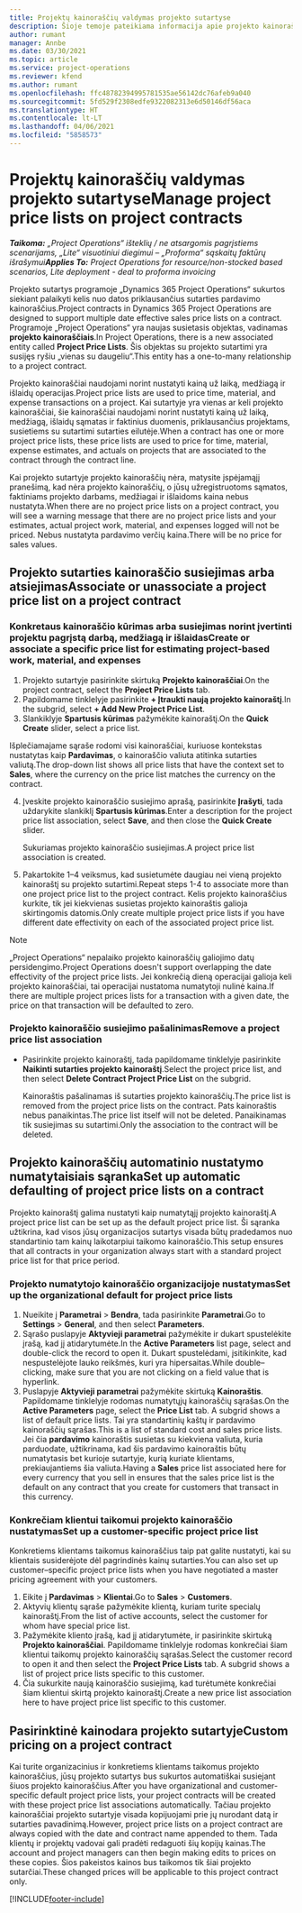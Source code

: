 ```yaml
---
title: Projektų kainoraščių valdymas projekto sutartyse
description: Šioje temoje pateikiama informacija apie projekto kainoraščius projekto sutartyse.
author: rumant
manager: Annbe
ms.date: 03/30/2021
ms.topic: article
ms.service: project-operations
ms.reviewer: kfend
ms.author: rumant
ms.openlocfilehash: ffc48782394995781535ae56142dc76afeb9a040
ms.sourcegitcommit: 5fd529f2308edfe9322082313e6d50146df56aca
ms.translationtype: HT
ms.contentlocale: lt-LT
ms.lasthandoff: 04/06/2021
ms.locfileid: "5858573"
---
```

# <a name="manage-project-price-lists-on-project-contracts"></a><span data-ttu-id="9b144-103">Projektų kainoraščių valdymas projekto sutartyse</span><span class="sxs-lookup"><span data-stu-id="9b144-103">Manage project price lists on project contracts</span></span>

<span data-ttu-id="9b144-104">_**Taikoma:** „Project Operations“ išteklių / ne atsargomis pagrįstiems scenarijams, „Lite“ visuotiniui diegimui – „Proforma“ sąskaitų faktūrų išrašymui_</span><span class="sxs-lookup"><span data-stu-id="9b144-104">_**Applies To:** Project Operations for resource/non-stocked based scenarios, Lite deployment - deal to proforma invoicing_</span></span>

<span data-ttu-id="9b144-105">Projekto sutartys programoje „Dynamics 365 Project Operations“ sukurtos siekiant palaikyti kelis nuo datos priklausančius sutarties pardavimo kainoraščius.</span><span class="sxs-lookup"><span data-stu-id="9b144-105">Project contracts in Dynamics 365 Project Operations are designed to support multiple date effective sales price lists on a contract.</span></span> <span data-ttu-id="9b144-106">Programoje „Project Operations“ yra naujas susietasis objektas, vadinamas **projekto kainoraščiais**.</span><span class="sxs-lookup"><span data-stu-id="9b144-106">In Project Operations, there is a new associated entity called **Project Price Lists**.</span></span> <span data-ttu-id="9b144-107">Šis objektas su projekto sutartimi yra susijęs ryšiu „vienas su daugeliu“.</span><span class="sxs-lookup"><span data-stu-id="9b144-107">This entity has a one-to-many relationship to a project contract.</span></span>

<span data-ttu-id="9b144-108">Projekto kainoraščiai naudojami norint nustatyti kainą už laiką, medžiagą ir išlaidų operacijas.</span><span class="sxs-lookup"><span data-stu-id="9b144-108">Project price lists are used to price time, material, and expense transactions on a project.</span></span> <span data-ttu-id="9b144-109">Kai sutartyje yra vienas ar keli projekto kainoraščiai, šie kainoraščiai naudojami norint nustatyti kainą už laiką, medžiagą, išlaidų sąmatas ir faktinius duomenis, priklausančius projektams, susietiems su sutartimi sutarties eilutėje.</span><span class="sxs-lookup"><span data-stu-id="9b144-109">When a contract has one or more project price lists, these price lists are used to price for time, material, expense estimates, and actuals on projects that are associated to the contract through the contract line.</span></span>

<span data-ttu-id="9b144-110">Kai projekto sutartyje projekto kainoraščių nėra, matysite įspėjamąjį pranešimą, kad nėra projekto kainoraščių, o jūsų užregistruotoms sąmatos, faktiniams projekto darbams, medžiagai ir išlaidoms kaina nebus nustatyta.</span><span class="sxs-lookup"><span data-stu-id="9b144-110">When there are no project price lists on a project contract, you will see a warning message that there are no project price lists and your estimates, actual project work, material, and expenses logged will not be priced.</span></span> <span data-ttu-id="9b144-111">Nebus nustatyta pardavimo verčių kaina.</span><span class="sxs-lookup"><span data-stu-id="9b144-111">There will be no price for sales values.</span></span>

## <a name="associate-or-unassociate-a-project-price-list-on-a-project-contract"></a><span data-ttu-id="9b144-112">Projekto sutarties kainoraščio susiejimas arba atsiejimas</span><span class="sxs-lookup"><span data-stu-id="9b144-112">Associate or unassociate a project price list on a project contract</span></span>

### <a name="create-or-associate-a-specific-price-list-for-estimating-project-based-work-material-and-expenses"></a><span data-ttu-id="9b144-113">Konkretaus kainoraščio kūrimas arba susiejimas norint įvertinti projektu pagrįstą darbą, medžiagą ir išlaidas</span><span class="sxs-lookup"><span data-stu-id="9b144-113">Create or associate a specific price list for estimating project-based work, material, and expenses</span></span>

1. <span data-ttu-id="9b144-114">Projekto sutartyje pasirinkite skirtuką **Projekto kainoraščiai**.</span><span class="sxs-lookup"><span data-stu-id="9b144-114">On the project contract, select the **Project Price Lists** tab.</span></span>
2. <span data-ttu-id="9b144-115">Papildomame tinklelyje pasirinkite **+ Įtraukti naują projekto kainoraštį**.</span><span class="sxs-lookup"><span data-stu-id="9b144-115">In the subgrid, select **+ Add New Project Price List**.</span></span>
3. <span data-ttu-id="9b144-116">Slankiklyje **Spartusis kūrimas** pažymėkite kainoraštį.</span><span class="sxs-lookup"><span data-stu-id="9b144-116">On the **Quick Create** slider, select a price list.</span></span> 

  <span data-ttu-id="9b144-117">Išplečiamajame sąraše rodomi visi kainoraščiai, kuriuose kontekstas nustatytas kaip **Pardavimas**, o kainoraščio valiuta atitinka sutarties valiutą.</span><span class="sxs-lookup"><span data-stu-id="9b144-117">The drop-down list shows all price lists that have the context set to **Sales**, where the currency on the price list matches the currency on the contract.</span></span>
  
4. <span data-ttu-id="9b144-118">Įveskite projekto kainoraščio susiejimo aprašą, pasirinkite **Įrašyti**, tada uždarykite slankiklį **Spartusis kūrimas**.</span><span class="sxs-lookup"><span data-stu-id="9b144-118">Enter a description for the project price list association, select **Save**, and then close the **Quick Create** slider.</span></span>

   <span data-ttu-id="9b144-119">Sukuriamas projekto kainoraščio susiejimas.</span><span class="sxs-lookup"><span data-stu-id="9b144-119">A project price list association is created.</span></span>
   
5. <span data-ttu-id="9b144-120">Pakartokite 1–4 veiksmus, kad susietumėte daugiau nei vieną projekto kainoraštį su projekto sutartimi.</span><span class="sxs-lookup"><span data-stu-id="9b144-120">Repeat steps 1-4 to associate more than one project price list to the project contract.</span></span> <span data-ttu-id="9b144-121">Kelis projekto kainoraščius kurkite, tik jei kiekvienas susietas projekto kainoraštis galioja skirtingomis datomis.</span><span class="sxs-lookup"><span data-stu-id="9b144-121">Only create multiple project price lists if you have different date effectivity on each of the associated project price list.</span></span>

> [!NOTE]
> <span data-ttu-id="9b144-122">„Project Operations“ nepalaiko projekto kainoraščių galiojimo datų persidengimo.</span><span class="sxs-lookup"><span data-stu-id="9b144-122">Project Operations doesn't support overlapping the date effectivity of the project price lists.</span></span> <span data-ttu-id="9b144-123">Jei konkrečią dieną operacijai galioja keli projekto kainoraščiai, tai operacijai nustatoma numatytoji nulinė kaina.</span><span class="sxs-lookup"><span data-stu-id="9b144-123">If there are multiple project prices lists for a transaction with a given date, the price on that transaction will be defaulted to zero.</span></span>

### <a name="remove-a-project-price-list-association"></a><span data-ttu-id="9b144-124">Projekto kainoraščio susiejimo pašalinimas</span><span class="sxs-lookup"><span data-stu-id="9b144-124">Remove a project price list association</span></span>

- <span data-ttu-id="9b144-125">Pasirinkite projekto kainoraštį, tada papildomame tinklelyje pasirinkite **Naikinti sutarties projekto kainoraštį**.</span><span class="sxs-lookup"><span data-stu-id="9b144-125">Select the project price list, and then select **Delete Contract Project Price List** on the subgrid.</span></span> 

  <span data-ttu-id="9b144-126">Kainoraštis pašalinamas iš sutarties projekto kainoraščių.</span><span class="sxs-lookup"><span data-stu-id="9b144-126">The price list is removed from the project price lists on the contract.</span></span> <span data-ttu-id="9b144-127">Pats kainoraštis nebus panaikintas.</span><span class="sxs-lookup"><span data-stu-id="9b144-127">The price list itself will not be deleted.</span></span> <span data-ttu-id="9b144-128">Panaikinamas tik susiejimas su sutartimi.</span><span class="sxs-lookup"><span data-stu-id="9b144-128">Only the association to the contract will be deleted.</span></span>

## <a name="set-up-automatic-defaulting-of-project-price-lists-on-a-contract"></a><span data-ttu-id="9b144-129">Projekto kainoraščių automatinio nustatymo numatytaisiais sąranka</span><span class="sxs-lookup"><span data-stu-id="9b144-129">Set up automatic defaulting of project price lists on a contract</span></span>

<span data-ttu-id="9b144-130">Projekto kainoraštį galima nustatyti kaip numatytąjį projekto kainoraštį.</span><span class="sxs-lookup"><span data-stu-id="9b144-130">A project price list can be set up as the default project price list.</span></span> <span data-ttu-id="9b144-131">Ši sąranka užtikrina, kad visos jūsų organizacijos sutartys visada būtų pradedamos nuo standartinio tam kainų laikotarpiui taikomo kainoraščio.</span><span class="sxs-lookup"><span data-stu-id="9b144-131">This setup ensures that all contracts in your organization always start with a standard project price list for that price period.</span></span>

### <a name="set-up-the-organizational-default-for-project-price-lists"></a><span data-ttu-id="9b144-132">Projekto numatytojo kainoraščio organizacijoje nustatymas</span><span class="sxs-lookup"><span data-stu-id="9b144-132">Set up the organizational default for project price lists</span></span>

1. <span data-ttu-id="9b144-133">Nueikite į **Parametrai** > **Bendra**, tada pasirinkite **Parametrai**.</span><span class="sxs-lookup"><span data-stu-id="9b144-133">Go to **Settings** > **General**, and then select **Parameters**.</span></span>
2. <span data-ttu-id="9b144-134">Sąrašo puslapyje **Aktyvieji parametrai** pažymėkite ir dukart spustelėkite įrašą, kad jį atidarytumėte.</span><span class="sxs-lookup"><span data-stu-id="9b144-134">In the **Active Parameters** list page, select and double-click the record to open it.</span></span> <span data-ttu-id="9b144-135">Dukart spustelėdami, įsitikinkite, kad nespustelėjote lauko reikšmės, kuri yra hipersaitas.</span><span class="sxs-lookup"><span data-stu-id="9b144-135">While double–clicking, make sure that you are not clicking on a field value that is hyperlink.</span></span> 
3. <span data-ttu-id="9b144-136">Puslapyje **Aktyvieji parametrai** pažymėkite skirtuką **Kainoraštis**. Papildomame tinklelyje rodomas numatytųjų kainoraščių sąrašas.</span><span class="sxs-lookup"><span data-stu-id="9b144-136">On the **Active Parameters** page, select the **Price List** tab. A subgrid shows a list of default price lists.</span></span> <span data-ttu-id="9b144-137">Tai yra standartinių kaštų ir pardavimo kainoraščių sąrašas.</span><span class="sxs-lookup"><span data-stu-id="9b144-137">This is a list of standard cost and sales price lists.</span></span> <span data-ttu-id="9b144-138">Jei čia **pardavimo** kainoraštis susietas su kiekviena valiuta, kuria parduodate, užtikrinama, kad šis pardavimo kainoraštis būtų numatytasis bet kurioje sutartyje, kurią kuriate klientams, prekiaujantiems šia valiuta.</span><span class="sxs-lookup"><span data-stu-id="9b144-138">Having a **Sales** price list associated here for every currency that you sell in ensures that the sales price list is the default on any contract that you create for customers that transact in this currency.</span></span>

### <a name="set-up-a-customer-specific-project-price-list"></a><span data-ttu-id="9b144-139">Konkrečiam klientui taikomui projekto kainoraščio nustatymas</span><span class="sxs-lookup"><span data-stu-id="9b144-139">Set up a customer-specific project price list</span></span>

<span data-ttu-id="9b144-140">Konkretiems klientams taikomus kainoraščius taip pat galite nustatyti, kai su klientais susiderėjote dėl pagrindinės kainų sutarties.</span><span class="sxs-lookup"><span data-stu-id="9b144-140">You can also set up customer–specific project price lists when you have negotiated a master pricing agreement with your customers.</span></span>

1. <span data-ttu-id="9b144-141">Eikite į **Pardavimas** > **Klientai**.</span><span class="sxs-lookup"><span data-stu-id="9b144-141">Go to **Sales** > **Customers**.</span></span>
2. <span data-ttu-id="9b144-142">Aktyvių klientų sąraše pažymėkite klientą, kuriam turite specialų kainoraštį.</span><span class="sxs-lookup"><span data-stu-id="9b144-142">From the list of active accounts, select the customer for whom have special price list.</span></span>
3. <span data-ttu-id="9b144-143">Pažymėkite kliento įrašą, kad jį atidarytumėte, ir pasirinkite skirtuką **Projekto kainoraščiai**. Papildomame tinklelyje rodomas konkrečiai šiam klientui taikomų projekto kainoraščių sąrašas.</span><span class="sxs-lookup"><span data-stu-id="9b144-143">Select the customer record to open it and then select the **Project Price Lists** tab. A subgrid shows a list of project price lists specific to this customer.</span></span> 
4. <span data-ttu-id="9b144-144">Čia sukurkite naują kainoraščio susiejimą, kad turėtumėte konkrečiai šiam klientui skirtą projekto kainoraštį.</span><span class="sxs-lookup"><span data-stu-id="9b144-144">Create a new price list association here to have project price list specific to this customer.</span></span>

## <a name="custom-pricing-on-a-project-contract"></a><span data-ttu-id="9b144-145">Pasirinktinė kainodara projekto sutartyje</span><span class="sxs-lookup"><span data-stu-id="9b144-145">Custom pricing on a project contract</span></span>

<span data-ttu-id="9b144-146">Kai turite organizacinius ir konkretiems klientams taikomus projekto kainoraščius, jūsų projekto sutartys bus sukurtos automatiškai susiejant šiuos projekto kainoraščius.</span><span class="sxs-lookup"><span data-stu-id="9b144-146">After you have organizational and customer-specific default project price lists, your project contracts will be created with these project price list associations automatically.</span></span> <span data-ttu-id="9b144-147">Tačiau projekto kainoraščiai projekto sutartyje visada kopijuojami prie jų nurodant datą ir sutarties pavadinimą.</span><span class="sxs-lookup"><span data-stu-id="9b144-147">However, project price lists on a project contract are always copied with the date and contract name appended to them.</span></span> <span data-ttu-id="9b144-148">Tada klientų ir projektų vadovai gali pradėti redaguoti šių kopijų kainas.</span><span class="sxs-lookup"><span data-stu-id="9b144-148">The account and project managers can then begin making edits to prices on these copies.</span></span> <span data-ttu-id="9b144-149">Šios pakeistos kainos bus taikomos tik šiai projekto sutarčiai.</span><span class="sxs-lookup"><span data-stu-id="9b144-149">These changed prices will be applicable to this project contract only.</span></span>


[!INCLUDE[footer-include](../includes/footer-banner.md)]
